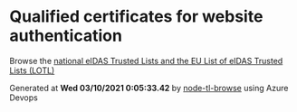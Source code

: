 # Qualified certificates for website authentication 
 Browse the [national eIDAS Trusted Lists and the EU List of eIDAS Trusted Lists (LOTL)](https://webgate.ec.europa.eu/tl-browser/#/) 
 
 
Generated at **Wed 03/10/2021  0:05:33.42** by [node-tl-browse](https://github.com/ymedlop/node-tl-browser) using Azure Devops 

